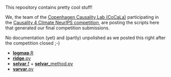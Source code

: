 This repository contains pretty cool stuff!

We, the team of the [Copenhagen Causality Lab (CoCaLa)](https://www.math.ku.dk/english/research/spt/cocala/) participating in the [Causality 4 Climate NeurIPS competition](https://causeme.uv.es/neurips2019/), are posting the scripts here that generated our final competition submissions.

No documentation (yet) and (partly) unpolished as we posted this right after the competition closed ;-)

* [**logmap**.R](./logmap.R)
* [**ridge**.py](./ridge.py)
* [**selvar**.f](./selvar.f) + [**selvar**_method.py](./selvar_method.py)
* [**varvar**.py](./varvar.py)
